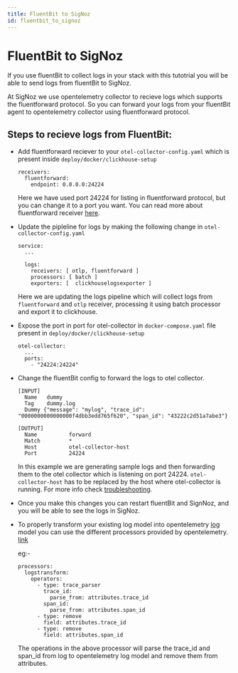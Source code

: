 ```yaml
---
title: FluentBit to SigNoz
id: fluentbit_to_signoz
---
```


# FluentBit to SigNoz

If you use fluentBit to collect logs in your stack with this tutotrial you will be able to send logs from fluentBit to SigNoz.

At SigNoz we use opentelemetry collector to recieve logs which supports the fluentforward protocol. So you can forward your logs from your fluentBit agent to opentelemetry collector using fluentforward protocol.

## Steps to recieve logs from FluentBit:
* Add fluentforward reciever to your `otel-collector-config.yaml` which is present inside `deploy/docker/clickhouse-setup`
    ```
    receivers:
      fluentforward:
        endpoint: 0.0.0.0:24224
    ```
    Here we have used port 24224 for listing in fluentforward protocol, but you can change it to a port you want.
    You can read more about fluentforward receiver [here](https://github.com/open-telemetry/opentelemetry-collector-contrib/tree/main/receiver/fluentforwardreceiver).

* Update the pipleline for logs by making the following change in `otel-collector-config.yaml`
    ```
    service:
      ...

      logs:
        receivers: [ otlp, fluentforward ]
        processors: [ batch ]
        exporters: [  clickhouselogsexporter ]
    ```
    Here we are updating the logs pipeline which will collect logs from `fluentforward` and `otlp` receiver, processing it using batch processor and export it to clickhouse.
* Expose the port in port for otel-collector in `docker-compose.yaml` file present in `deploy/docker/clickhouse-setup`
  ```
  otel-collector:
    ...
    ports:
      - "24224:24224"
  ```
* Change the fluentBit config to forward the logs to otel collector.
    ```
    [INPUT]
      Name   dummy
      Tag    dummy.log
      Dummy {"message": "mylog", "trace_id": "0000000000000000f4dbb3edd765f620", "span_id": "43222c2d51a7abe3"}

    [OUTPUT]
      Name          forward
      Match         *
      Host          otel-collector-host
      Port          24224
    ```
    In this example we are generating sample logs and then forwarding them to the otel collector which is listening on  port 24224.
    `otel-collector-host` has to be replaced by the host where otel-collector is running. For more info check [troubleshooting](../install/troubleshooting.md#signoz-otel-collector-address-grid). 
*  Once you make this changes you can restart fluentBit and SignNoz, and you will be able to see the logs in SigNoz.
*  To properly transform your existing log model into opentelemetry [log](https://github.com/open-telemetry/opentelemetry-specification/blob/main/specification/logs/data-model.md) model you can use the different processors provided by opentelemetry. [link](./logs.md#processors-available-for-processing-logs)
  
    eg:- 
    ```
    processors:
      logstransform:
        operators:
          - type: trace_parser
            trace_id:
              parse_from: attributes.trace_id
            span_id:
              parse_from: attributes.span_id
          - type: remove
            field: attributes.trace_id
          - type: remove
            field: attributes.span_id
    ```
    The operations in the above processor will parse the trace_id and span_id from log to opentelemetry log model and remove them from attributes.